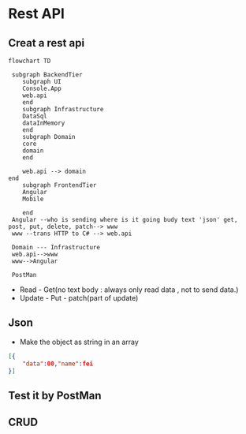 # Rest API

## Creat a rest api

```mermaid
flowchart TD

 subgraph BackendTier
    subgraph UI
    Console.App
    web.api
    end
    subgraph Infrastructure
    DataSql
    dataInMemory
    end
    subgraph Domain
    core
    domain
    end

    web.api --> domain
end
    subgraph FrontendTier
    Angular
    Mobile

    end
 Angular --who is sending where is it going budy text 'json' get, post, put, delete, patch--> www
 www --trans HTTP to C# --> web.api
 
 Domain --- Infrastructure
 web.api-->www
 www-->Angular
 
 PostMan
```

- Read - Get(no text body : always only read data , not to send data.)
- Update - Put - patch(part of update)



## Json

- Make the object as string in an array

```json
[{
    "data":00,"name":fei
}]
```



## Test it by PostMan

## CRUD





# 
